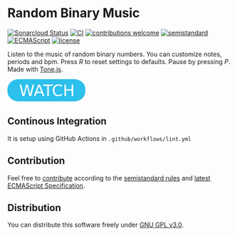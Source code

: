 # Random Binary Music

[![Sonarcloud Status](https://sonarcloud.io/api/project_badges/measure?project=berkerol_random-binary-music&metric=alert_status)](https://sonarcloud.io/dashboard?id=berkerol_random-binary-music)
[![CI](https://github.com/berkerol/random-binary-music/actions/workflows/lint.yml/badge.svg?branch=master)](https://github.com/berkerol/random-binary-music/actions/workflows/lint.yml)
[![contributions welcome](https://img.shields.io/badge/contributions-welcome-brightgreen.svg)](https://github.com/berkerol/random-binary-music/issues)
[![semistandard](https://img.shields.io/badge/code%20style-semistandard-brightgreen.svg)](https://github.com/Flet/semistandard)
[![ECMAScript](https://img.shields.io/badge/ECMAScript-latest-brightgreen.svg)](https://www.ecma-international.org/ecma-262)
[![license](https://img.shields.io/badge/license-GNU%20GPL%20v3.0-blue.svg)](https://github.com/berkerol/random-binary-music/blob/master/LICENSE)

Listen to the music of random binary numbers. You can customize notes, periods and bpm. Press _R_ to reset settings to defaults. Pause by pressing _P_. Made with [Tone.js](https://tonejs.github.io).

[![button](watch.png)](https://berkerol.github.io/random-binary-music/rbm.html)

## Continous Integration

It is setup using GitHub Actions in `.github/workflows/lint.yml`

## Contribution

Feel free to [contribute](https://github.com/berkerol/random-binary-music/issues) according to the [semistandard rules](https://github.com/Flet/semistandard) and [latest ECMAScript Specification](https://www.ecma-international.org/ecma-262).

## Distribution

You can distribute this software freely under [GNU GPL v3.0](https://github.com/berkerol/random-binary-music/blob/master/LICENSE).
